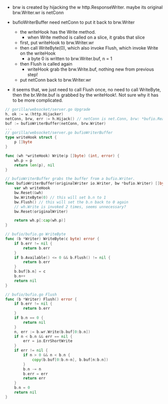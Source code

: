 - brw is created by hijacking the w http.ResponseWriter. maybe its original brw.Writer.wr is netConn
- bufioWriterBuffer need netConn to put it back to brw.Writer
    - the writeHook has the Write method.
        - when Write method is called on a slice, it grabs that slice
    - first, put writeHook to brw.Writer.wr
    - then call WriteByte(0), which also invoke Flush, which invoke Write on the writeHook
        - a byte 0 is written to brw.Writer.buf, n = 1
    - then Flush is called again
        - writeHook grab the brw.Write.buf, nothing new from previous step!
    - put netConn back to brw.Writer.wr

- it seems that, we just need to call Flush once, no need to call WriteByte, then the br.Write.buf is grabbed by the writeHook!. Not sure why it has to be more complicated.

```go
// gorilla/websocket/server.go Upgrade
h, ok := w.(http.Hijacker)
netConn, brw, err := h.Hijack() // netConn is net.Conn, brw: *bufio.ReadWriter
buf := bufioWriterBuffer(netConn, brw.Writer)
...
// gorilla/websocket/server.go bufioWriterBuffer
type writeHook struct {
	p []byte
}

func (wh *writeHook) Write(p []byte) (int, error) {
	wh.p = p
	return len(p), nil
}

// bufioWriterBuffer grabs the buffer from a bufio.Writer.
func bufioWriterBuffer(originalWriter io.Writer, bw *bufio.Writer) []byte {
	var wh writeHook
	bw.Reset(&wh)
	bw.WriteByte(0) // this will set b.n to 1
	bw.Flush() // this will set the b.n back to 0 again
    // wh.Write is invoked 2 times, seems unnecessary?
	bw.Reset(originalWriter)

	return wh.p[:cap(wh.p)]
}

// bufio/bufio.go WriteByte
func (b *Writer) WriteByte(c byte) error {
	if b.err != nil {
		return b.err
	}
	if b.Available() <= 0 && b.Flush() != nil {
		return b.err
	}
	b.buf[b.n] = c
	b.n++
	return nil
}

// bufio/bufio.go Flush
func (b *Writer) Flush() error {
	if b.err != nil {
		return b.err
	}
	if b.n == 0 {
		return nil
	}
	n, err := b.wr.Write(b.buf[0:b.n])
	if n < b.n && err == nil {
		err = io.ErrShortWrite
	}
	if err != nil {
		if n > 0 && n < b.n {
			copy(b.buf[0:b.n-n], b.buf[n:b.n])
		}
		b.n -= n
		b.err = err
		return err
	}
	b.n = 0
	return nil
}
```

